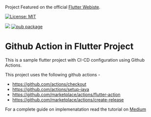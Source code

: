 Project Featured on the official [Flutter Webiste](https://flutter.dev/docs/deployment/cd).

[![License: MIT](https://img.shields.io/badge/License-MIT-yellow.svg)](https://opensource.org/licenses/MIT)

![](https://github.com/nabilnalakath/flutter-action/workflows/main.yml/badge.svg)
[![pub package](https://img.shields.io/pub/v/badge.svg)](https://pub.dartlang.org/packages/badge)

# Github Action in Flutter Project

This is a sample flutter project with CI-CD configuration using Github Actions.

This project uses the following github actions -

* https://github.com/actions/checkout
* https://github.com/actions/setup-java
* https://github.com/marketplace/actions/flutter-action
* https://github.com/marketplace/actions/create-release

For a complete guide on implemenatation read the tutorial on [Medium](https://medium.com/better-programming/ci-cd-for-flutter-apps-using-github-actions-b833f8f7aac)
